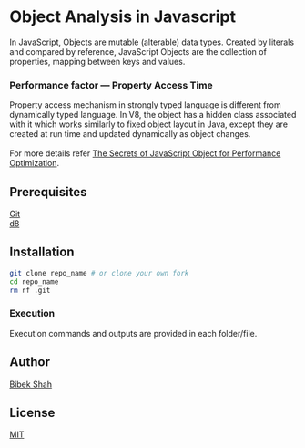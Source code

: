 # Object Analysis in Javascript
In JavaScript, Objects are mutable (alterable) data types. Created by literals and compared by reference,
JavaScript Objects are the collection of properties, mapping between keys and values.


### Performance factor — Property Access Time
Property access mechanism in strongly typed language
is different from dynamically typed language. In V8, the object has a hidden class associated with it which works similarly to fixed object layout in Java, except they are created at run time and updated dynamically as object changes. 
<br />
<br />
For more details refer [The Secrets of JavaScript Object for Performance Optimization](https://medium.com/swlh/exploration-of-javascript-object-for-performance-optimization-70b20246ab9e).


## Prerequisites
 [Git](https://git-scm.com/) <br />
 [d8](https://v8.dev/docs/d8) <br />
 
 ## Installation
 ```sh
 git clone repo_name # or clone your own fork
 cd repo_name
 rm rf .git
 ```

### Execution
Execution commands and outputs are provided in each folder/file.

## Author
[Bibek Shah](https://github.com/BibekShah09)

## License
[MIT](https://choosealicense.com/licenses/mit/)


